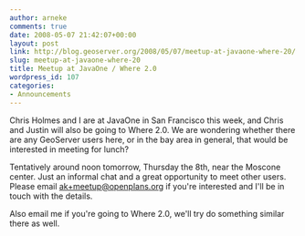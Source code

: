 ```yaml
---
author: arneke
comments: true
date: 2008-05-07 21:42:07+00:00
layout: post
link: http://blog.geoserver.org/2008/05/07/meetup-at-javaone-where-20/
slug: meetup-at-javaone-where-20
title: Meetup at JavaOne / Where 2.0
wordpress_id: 107
categories:
- Announcements
---
```


Chris Holmes and I are at JavaOne in San Francisco this week, and Chris and Justin will also be going to Where 2.0. We are wondering whether there are any GeoServer users here, or in the bay area in general, that would be interested in meeting for lunch?

Tentatively around noon tomorrow, Thursday the 8th, near the Moscone center. Just an informal chat and a great opportunity to meet other users. Please email ak+meetup@openplans.org if you're interested and I'll be in touch with the details.

Also email me if you're going to Where 2.0, we'll try do something similar there as well.
